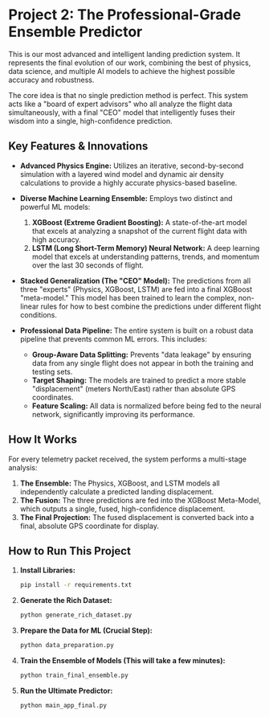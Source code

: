 # Project 2: The Professional-Grade Ensemble Predictor

This is our most advanced and intelligent landing prediction system. It represents the final evolution of our work, combining the best of physics, data science, and multiple AI models to achieve the highest possible accuracy and robustness.

The core idea is that no single prediction method is perfect. This system acts like a "board of expert advisors" who all analyze the flight data simultaneously, with a final "CEO" model that intelligently fuses their wisdom into a single, high-confidence prediction.

## Key Features & Innovations

- **Advanced Physics Engine:** Utilizes an iterative, second-by-second simulation with a layered wind model and dynamic air density calculations to provide a highly accurate physics-based baseline.

- **Diverse Machine Learning Ensemble:** Employs two distinct and powerful ML models:
    1. **XGBoost (Extreme Gradient Boosting):** A state-of-the-art model that excels at analyzing a snapshot of the current flight data with high accuracy.
    2. **LSTM (Long Short-Term Memory) Neural Network:** A deep learning model that excels at understanding patterns, trends, and momentum over the last 30 seconds of flight.

- **Stacked Generalization (The "CEO" Model):** The predictions from all three "experts" (Physics, XGBoost, LSTM) are fed into a final XGBoost "meta-model." This model has been trained to learn the complex, non-linear rules for how to best combine the predictions under different flight conditions.

- **Professional Data Pipeline:** The entire system is built on a robust data pipeline that prevents common ML errors. This includes:
  - **Group-Aware Data Splitting:** Prevents "data leakage" by ensuring data from any single flight does not appear in both the training and testing sets.
  - **Target Shaping:** The models are trained to predict a more stable "displacement" (meters North/East) rather than absolute GPS coordinates.
  - **Feature Scaling:** All data is normalized before being fed to the neural network, significantly improving its performance.

## How It Works

For every telemetry packet received, the system performs a multi-stage analysis:

1. **The Ensemble:** The Physics, XGBoost, and LSTM models all independently calculate a predicted landing displacement.
2. **The Fusion:** The three predictions are fed into the XGBoost Meta-Model, which outputs a single, fused, high-confidence displacement.
3. **The Final Projection:** The fused displacement is converted back into a final, absolute GPS coordinate for display.

## How to Run This Project

1. **Install Libraries:**

    ```bash
    pip install -r requirements.txt
    ```

2. **Generate the Rich Dataset:**

    ```bash
    python generate_rich_dataset.py
    ```

3. **Prepare the Data for ML (Crucial Step):**

    ```bash
    python data_preparation.py
    ```

4. **Train the Ensemble of Models (This will take a few minutes):**

    ```bash
    python train_final_ensemble.py
    ```

5. **Run the Ultimate Predictor:**

    ```bash
    python main_app_final.py
    ```

